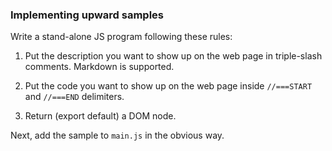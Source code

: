 ### Implementing upward samples

Write a stand-alone JS program following these rules:

 1. Put the description you want to show up on the web page in triple-slash comments. Markdown is supported.

 1. Put the code you want to show up on the web page inside `//===START` and `//===END` delimiters.

 1. Return (export default) a DOM node.

Next, add the sample to `main.js` in the obvious way.
